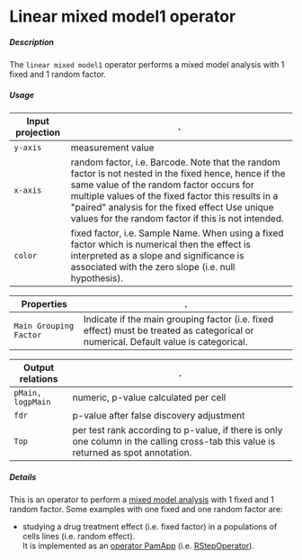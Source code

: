 # Linear mixed model1 operator

##### Description

The `linear mixed model1` operator performs a mixed model analysis with 1 fixed and 1 random factor.

##### Usage

Input projection|.
---|---
`y-axis`| measurement value
`x-axis`| random factor, i.e. Barcode. Note that the random factor is not nested in the fixed hence, hence if the same value of the random factor occurs for multiple values of the fixed factor this results in a "paired" analysis for the fixed effect Use unique values for the random factor if this is not intended.
`color` | fixed factor, i.e. Sample Name. When using a fixed factor which is numerical then the effect is interpreted as a slope and significance is associated with the zero slope (i.e. null hypothesis).

Properties|.
---|---
`Main Grouping Factor`| Indicate if the main grouping factor (i.e. fixed effect) must be treated as categorical or numerical. Default value is categorical.

Output relations|.
---|---
`pMain, logpMain`| numeric, p-value calculated per cell
`fdr`            | 	p-value after false discovery adjustment
`Top`            | per test rank according to p-value, if there is only one column in the calling cross-tab this value is returned as spot annotation.

##### Details

This is an operator to perform a [mixed model analysis](https://pamcloud.pamgene.com/wiki/Wiki.jsp?page=Mixed%20Model%201%20way) with 1 fixed and 1 random factor.
Some examples with one fixed and one random factor are:
* studying a drug treatment effect (i.e. fixed factor) in a populations of cells lines (i.e. random effect).  
It is implemented as an  [operator PamApp](https://pamcloud.pamgene.com/wiki/Wiki.jsp?page=Operator%20PamApp) (i.e. [RStepOperator](https://pamcloud.pamgene.com/wiki/Wiki.jsp?page=RStepOperator)).
